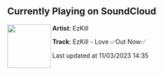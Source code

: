 ## Currently Playing on SoundCloud

[<img align="left" width="100" src="https://i1.sndcdn.com/artworks-h8iUsN1wYkH9MZ1J-X3sRsw-t500x500.jpg">](https://soundcloud.com/ezkill715/ezkill-love-out-now)

**Artist**: EzKill 

**Track**: EzKill - Love ✅Out Now✅

Last updated at 11/03/2023 14:35
